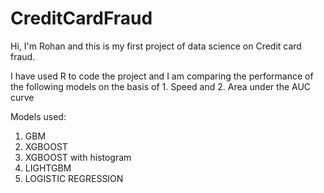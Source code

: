 # CreditCardFraud

Hi, I'm Rohan and this is my first project of data science on Credit card fraud.

I have used R to code the project and I am comparing the performance of the following models on the basis of 1. Speed and 2. Area under the AUC curve

Models used: 
1. GBM
2. XGBOOST
3. XGBOOST with histogram
4. LIGHTGBM
5. LOGISTIC REGRESSION

